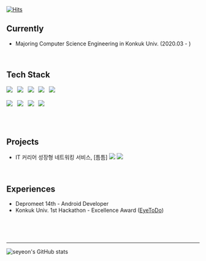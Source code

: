 <div>

  [![Hits](https://hits.seeyoufarm.com/api/count/incr/badge.svg?url=https%3A%2F%2Fgithub.com%2Fblueme0&count_bg=%2386AC79&title_bg=%2386AC79&icon=smugmug.svg&icon_color=%23FFFFFF&title=welcome&edge_flat=false)](https://hits.seeyoufarm.com)
  
  ## Currently 
  <!--### Hi there, I'm👋 -->
  * Majoring Computer Science Engineering in Konkuk Univ. (2020.03 - )


<br />

  ## Tech Stack

  <p align="left">
  <img src="https://img.shields.io/badge/Android-3DDC84?style=flat-square&logo=Android&logoColor=white"/></a> &nbsp
  <img src="https://img.shields.io/badge/Kotlin-7F52FF?style=flat-square&logo=kotlin&logoColor=white"></a> &nbsp
  <img src="https://img.shields.io/badge/Python-3776AB?style=flat-square&logo=python&logoColor=white"></a> &nbsp
  <img src="https://img.shields.io/badge/Java-007396?style=flat-square&logo=Java&logoColor=white"/></a> &nbsp 
  <img src="https://img.shields.io/badge/react-61DAFB?style=flat-square&logo=react&logoColor=black"></a> &nbsp
  <br/> <br/>
  <img src="https://img.shields.io/badge/Notion-000000?style=flat-square&logo=notion&logoColor=white"/></a> &nbsp
  <img src="https://img.shields.io/badge/Slack-4A154B?style=flat-square&logo=slack&logoColor=white"/></a> &nbsp 
  <img src="https://img.shields.io/badge/Git-f05030?style=flat-square&logo=Git&logoColor=white"/></a> &nbsp 
  <img src="https://img.shields.io/badge/GitHub-black?style=flat-square&logo=GitHub&logoColor=white"/></p>
    
<br />
<br/>

  ## Projects
  * IT 커리어 성장형 네트워킹 서비스, [틈틈]
    <a href="https://play.google.com/store/apps/details?id=com.teumteum.teumteum"><img src="https://img.shields.io/badge/Google Play-414141?style=flat-sqaure&logo=Google Play&logoColor=white"></a>
    <a href="https://github.com/depromeet/TeumTeum-Android"><img src="https://img.shields.io/badge/Github-414141?style=flat-sqaure&logo=Github&logoColor=white"></a>

<br/>

  ## Experiences
  * Depromeet 14th - Android Developer
  * Konkuk Univ. 1st Hackathon - Excellence Award ([EyeToDo](https://github.com/FullAccel))

  <br/>

  <br/><hr/>
  
  ![seyeon's GitHub stats](https://github-readme-stats.vercel.app/api?username=blueme0&show_icons=true&theme=onedark&count_private=true&bg_color=90,e9f5db,ffffff&text_color=344e41&title_color=000000)

<!--
  [![Top Langs](https://github-readme-stats.vercel.app/api/top-langs/?username=blueme0&layout=compact&count_private=true)](https://github.com/anuraghazra/github-readme-stats)
  
  [![Velog's GitHub stats](https://velog-readme-stats.vercel.app/api?name=somm&color=dark)](https://velog.io/@blueme0)
-->


</div>

